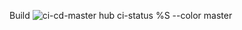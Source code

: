 Build 
![ci-cd-master](https://github.com/github/docs/actions/workflows/main.yml/badge.svg?event=push)
hub ci-status %S --color master